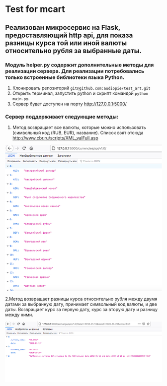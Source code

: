 # Test for mcart #

## Реализован микросервис на Flask, предоставляющий  http api, для показа разницы курса той или иной валюты относительно рубля за выбранные даты. ##
### Модуль helper.py содержит дополнительные методы для реализации сервера. Для реализации потребовались только встроенные библиотеки языка Python.


1. Клонировать репозиторий  `git@github.com:audiopie/test_art.git`
2. Открыть терминал, запустить python и скрипт командой `python main.py`. 
3. Сервер будет доступен на порту http://127.0.0.1:5000/ 

### Сервер поддерживает следующие методы: ###

1. Метод возвращает все валюты, которые можно использовать (символьный код (RUB, EUR), название). Список взят отсюда http://www.cbr.ru/scripts/XML_valFull.asp

![return list of all currencies](screen/list.jpg) 

2.Метод возвращает разницы курса относительно рубля между двумя датами за выбранную дату, принимает символьный код валюты, и две даты. Возвращает курс за первую дату, курс за вторую дату и разницу между ними.

![return exchange_rate_differential](screen/exchange_dif.jpg) 

